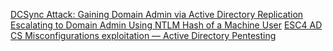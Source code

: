[DCSync Attack: Gaining Domain Admin via Active Directory Replication](https://medium.com/@0xc4thack/dcsync-attack-gaining-domain-admin-via-active-directory-replication-3280a759cd95)
[Escalating to Domain Admin Using NTLM Hash of a Machine User](https://medium.com/@0xc4thack/escalating-to-domain-admin-using-ntlm-hash-of-a-machine-user-f07bb35f91cf)
[ESC4 AD CS Misconfigurations exploitation — Active Directory Pentesting](https://medium.com/@0xc4thack/esc4-ad-cs-misconfigurations-exploitation-active-directory-pentesting-d1831ea54c40)
